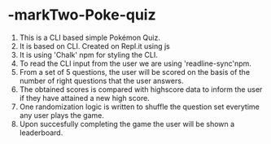 # -markTwo-Poke-quiz
1. This is a CLI based  simple Pokémon Quiz.
2. It is based on CLI. Created on Repl.it using js
3. It is using 'Chalk' npm for styling the CLI.
4. To read the CLI input from the user we are using 'readline-sync'npm.
5. From a set of 5 questions, the user will be scored on the basis of the number of right questions that the user answers.
6. The obtained scores is compared with highscore data to inform the user if they have attained a new high score.
7. One randomization logic is written to shuffle the question set everytime any user plays the game.
8. Upon succesfully completing the game the user will be shown a leaderboard.
